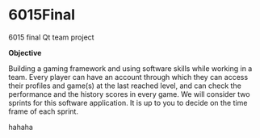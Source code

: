 # 6015Final
6015 final Qt team project

<b>Objective</b>

Building a gaming framework and using software skills while working in a team. Every player can have an account through which they can access their profiles and game(s) at the last reached level, and can check the performance and the history scores in every game. We will consider two sprints for this software application. It is up to you to decide on the time frame of each sprint. 

hahaha
